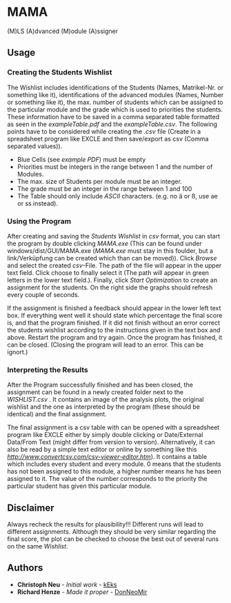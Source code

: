 # MAMA
(M)LS (A)dvanced (M)odule (A)ssigner

## Usage
### Creating the Students Wishlist
The Wishlist includes identifications of the Students (Names, Matrikel-Nr. or something like it), identifications of the advanced modules (Names, Number or something like it), the max. number of students which can be assigned to the particular module and the grade which is used to priorities the students. These information have to be saved in a comma separated table formatted as seen in the *exampleTable.pdf* and the *exampleTable.csv*. The following points have to be considered while creating the *.csv* file (Create in a spreadsheet program like EXCLE and then save/export as csv (Comma separated values)).
* Blue Cells (see *example PDF*) must be empty
* Priorities must be integers in the range between 1 and the number of Modules.
* The max. size of Students per module must be an integer.
* The grade must be an integer in the range between 1 and 100
* The Table should only include *ASCII* characters. (e.g. no ä or ß, use ae or ss instead).

### Using the Program
After creating and saving the *Students Wishlist* in *csv* format, you can start the program by double clicking *MAMA.exe* (This can be found under windows/dist/GUI/MAMA.exe (*MAMA.exe* must stay in this foulder, but a link/Verküpfung can be created which than can be moved)). Click *Browse* and select the created *csv*-File. The path of the file will appear in the upper text field. Click choose to finally select it (The path will appear in green letters in the lower text field.). Finally, click *Start Optimization* to create an assignment for the students. On the right side the graphs should refresh every couple of seconds.

If the assignment is finished a feedback should appear in the lower left text box. If everything went well it should state which percentage the final score is, and that the program finished. If it did not finish without an error correct the students wishlist according to the instructions given in the text box and above. Restart the program and try again.
Once the program has finished, it can be closed. (Closing the program will lead to an error. This can be ignort.)

### Interpreting the Results
After the Program successfully finished and has been closed, the assignment can be found in a newly created folder next to the *WISHLIST.csv* . It contains an image of the analysis plots, the original wishlist and the one as interpreted by the program (these should be identical) and the final assignment.

The final assignment is a csv table with can be opened with a spreadsheet program like EXCLE either by simply double clicking or Date/External Data/From Text (might differ from version to version). Alternatively, it can also be read by a simple text editor or online by something like this *http://www.convertcsv.com/csv-viewer-editor.htm*). It contains a table which includes every student and every module. 0 means that the students has not been assigned to this module, a higher number means he has been assigned to it. The value of the number corresponds to the priority the particular student has given this particular module.

## Disclaimer
Always recheck the results for plausibility!!!
Different runs will lead to different assignments. Although they should be very similar regarding the final score, the plot can be checked to choose the best out of several runs on the same *Wishlist*.

## Authors

* **Christoph Neu** - *Initial work* - [kEks](https://github.com/keksundso)
* **Richard Henze** - *Made it proper* - [DonNeoMir](https://github.com/DonNeoMir)

